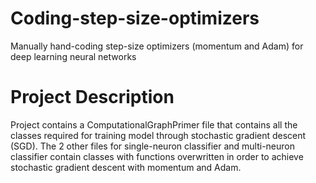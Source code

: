 # Coding-step-size-optimizers
Manually hand-coding step-size optimizers (momentum and Adam) for deep learning neural networks
# Project Description
Project contains a ComputationalGraphPrimer file that contains all the classes required for training model through stochastic gradient descent (SGD). The 2 other files for single-neuron classifier and multi-neuron classifier contain classes with functions overwritten in order to achieve stochastic gradient descent with momentum and Adam.
